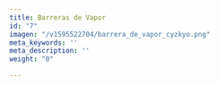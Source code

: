 ```yaml
---
title: Barreras de Vapor
id: "7"
imagen: "/v1595522704/barrera_de_vapor_cyzkyo.png"
meta_keywords: ''
meta_description: ''
weight: "0"

---
```


